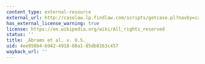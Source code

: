 ```yaml
---
content_type: external-resource
external_url: http://caselaw.lp.findlaw.com/scripts/getcase.pl?navby=case&court=us&vol=250&page=616
has_external_license_warning: true
license: https://en.wikipedia.org/wiki/All_rights_reserved
status: ''
title: _Abrams et al. v. U.S._
uid: 4ee958b4-b942-4918-88a1-85db8163c457
wayback_url: ''
---
```


